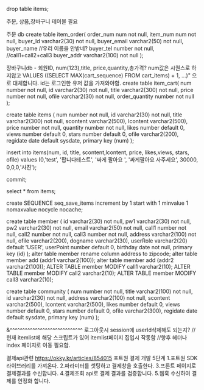 drop table items;

주문, 상품,장바구니 테이블 필요

주문 db
create table item_order(
	order_num num not null, 
	item_num num not null,
	buyer_Id varchar2(30) not null,
	buyer_email varchar2(50) not null,
	buyer_name //우리 이름을 안받네?
	buyer_tel number not null, //call1+call2+call3
	buyer_addr varchar2(100) not null
	);
	
장바구니db - 회원ID, num(123),title, price,quantity,총가격?
num값은 시퀀스로 하지않고 VALUES 
((SELECT MAX(cart_sequence) FROM cart_items) + 1, ...)"
으로 대체합니다. 
id는 로그인한 유저 값을 가져와야함.
create table item_cart(
	num number not null,
	id varchar2(30) not null,
	title varchar2(300) not null,
	price number not null,
	ofile varchar2(30) not null,
	order_quantity number not null
	);
	
	

create table items (
    num number not null,
    id varchar2(30) not null, 
    title varchar2(300) not null,
    scontent varchar2(500),
    lcontent varchar2(500),
    price number not null,
    quantity number not null,
    likes number  default 0,
    views number default 0,
    stars number default 0,
    ofile varchar2(200),
    regidate date default sysdate,
    primary key (num)
);

insert into items(num, id, title, scontent,lcontent, price, likes,views, stars,
ofile) values (0,'test', '팝니다테스트', '싸게 팔아요 ', '싸게팔아요 사주세요', 30000,
0,0,0,'사진');

commit;

select * from items;

create SEQUENCE seq_save_items
increment by 1
start with 1
minvalue 1
nomaxvalue
nocycle
nocache;

create table member (
    id varchar2(30) not null,
    pw1 varchar2(30) not null,
    pw2 varchar2(30) not null,
    email varchar2(50) not null,
    call1 number not null,
    call2 number not null,
    call3 number not null,
    address varchar2(100) not null,
    ofile varchar2(200),
    dogname varchar2(30),
    userRole varchar2(20) default 'USER',
    userPoint number default 0,
    birthday date not null,
    primary key (id)
); 
alter table member rename column address to zipcode;
alter table member add (addr1 varchar2(100));
alter table member add (addr2 varchar2(100));
ALTER TABLE member MODIFY call1 varchar2(10);
ALTER TABLE member MODIFY call2 varchar2(10);
ALTER TABLE member MODIFY call3 varchar2(10);

create table community (
    num number not null,
    title varchar2(100) not null,
    id varchar2(30) not null,
    address varchar2(100) not null,
    scontent varchar2(500),
    lcontent varchar2(500),
    likes number  default 0,
    views number default 0,
    stars number default 0,
    ofile varchar2(300),
    regidate date default sysdate,
    primary key (num)
);

&^^^^^^^^^^^^^^^^^^^^^^^^^^^^^ 
로그아웃시 session에 userId삭제해도 되는지?
//현재 itemlist에 해당 스크립트가 있어 itemlist페이지 집입시 작동함
	//향후 헤더나 index 페이지로 이동 필요함.

결제api관련
https://okky.kr/articles/854015
포트원
결제 개발 5단계
1.포트원 SDK라이브러리를 가져온다.
2.파라미터를 셋팅하고 결제창을 호출한다.
3.프론트 페이지로 결제결과를 수신합니다.
4.결제조회 api로 결제 결과를 검증합니다.
5.웹훅 수신하여 결제를 안정화 합니다.
